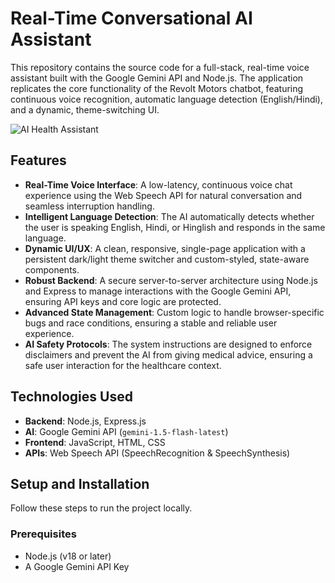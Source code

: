 # Real-Time Conversational AI Assistant

This repository contains the source code for a full-stack, real-time voice assistant built with the Google Gemini API and Node.js. The application replicates the core functionality of the Revolt Motors chatbot, featuring continuous voice recognition, automatic language detection (English/Hindi), and a dynamic, theme-switching UI.

![AI Health Assistant](https://i.imgur.com/your-image-url.png)

## Features

-   **Real-Time Voice Interface**: A low-latency, continuous voice chat experience using the Web Speech API for natural conversation and seamless interruption handling.
-   **Intelligent Language Detection**: The AI automatically detects whether the user is speaking English, Hindi, or Hinglish and responds in the same language.
-   **Dynamic UI/UX**: A clean, responsive, single-page application with a persistent dark/light theme switcher and custom-styled, state-aware components.
-   **Robust Backend**: A secure server-to-server architecture using Node.js and Express to manage interactions with the Google Gemini API, ensuring API keys and core logic are protected.
-   **Advanced State Management**: Custom logic to handle browser-specific bugs and race conditions, ensuring a stable and reliable user experience.
-   **AI Safety Protocols**: The system instructions are designed to enforce disclaimers and prevent the AI from giving medical advice, ensuring a safe user interaction for the healthcare context.

## Technologies Used

-   **Backend**: Node.js, Express.js
-   **AI**: Google Gemini API (`gemini-1.5-flash-latest`)
-   **Frontend**: JavaScript, HTML, CSS
-   **APIs**: Web Speech API (SpeechRecognition & SpeechSynthesis)

## Setup and Installation

Follow these steps to run the project locally.

### Prerequisites

-   Node.js (v18 or later)
-   A Google Gemini API Key


